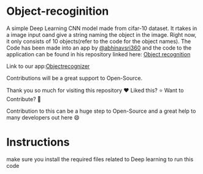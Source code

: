 # Object-recoginition

A simple Deep Learning CNN model made from cifar-10 dataset. It rtakes in a image input oand give a string naming the object in the image. Right now, it only consists of 10 objects(refer to the code for the object names).
The Code has been made into an app by [@abhinavsri360](https://github.com/abhinavsri360) and the code to the application can be found in his repository linked here: [Object recognition](https://github.com/abhinavsri360/ObjectRecognizer)

Link to our app:[Objectrecognizer](https://apkfab.com/customml/abhinav.customml/apk?h=5926c39c30790722ce52bcb3cc8cf4bccd3a19a647fa64d24a07b4e829754124)

Contributions will be a great support to Open-Source.

Thank you so much for visiting this repository ❤️ Liked this? ⭐ Want to Contribute? 🍴

Contribution to this can be a huge step to Open-Source and a great help to many developers out here 😄

# Instructions 
make sure you install the required files related to Deep learning to run this code
